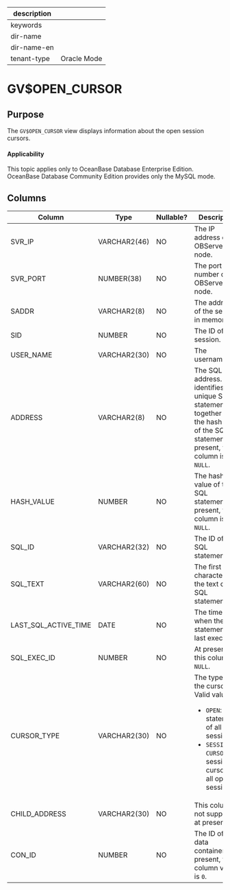 |description||
|---|---|
|keywords||
|dir-name||
|dir-name-en||
|tenant-type|Oracle Mode|

# GV$OPEN_CURSOR

## Purpose

The `GV$OPEN_CURSOR` view displays information about the open session cursors.

  <main id="notice" >
    <h4>Applicability</h4>
    <p>This topic applies only to OceanBase Database Enterprise Edition. OceanBase Database Community Edition provides only the MySQL mode. </p>
  </main>

## Columns

| Column | Type | Nullable? | Description |
|-------------------------|----------------|-----------------|------------------------------------|
| SVR_IP | VARCHAR2(46) | NO | The IP address of the OBServer node. |
| SVR_PORT | NUMBER(38) | NO | The port number of the OBServer node. |
| SADDR | VARCHAR2(8) | NO | The address of the session in memory. |
| SID | NUMBER | NO | The ID of the session. |
| USER_NAME | VARCHAR2(30) | NO | The username. |
| ADDRESS | VARCHAR2(8) | NO | The SQL address. It identifies a unique SQL statement together with the hash value of the SQL statement. At present, this column is `NULL`. |
| HASH_VALUE | NUMBER | NO | The hash value of the SQL statement. At present, this column is `NULL`. |
| SQL_ID | VARCHAR2(32) | NO | The ID of the SQL statement. |
| SQL_TEXT | VARCHAR2(60) | NO | The first 60 characters in the text of the SQL statement. |
| LAST_SQL_ACTIVE_TIME | DATE | NO | The time when the SQL statement was last executed. |
| SQL_EXEC_ID | NUMBER | NO | At present, this column is `NULL`. |
| CURSOR_TYPE | VARCHAR2(30) | NO | The type of the cursor. Valid values:<ul><li>`OPEN`: SQL statements of all open sessions. </li><li>`SESSION CURSOR`: session cursors of all open sessions.</li></ul> |
| CHILD_ADDRESS | VARCHAR2(30) | NO | This column is not supported at present. |
| CON_ID | NUMBER | NO | The ID of the data container. At present, the column value is `0`. |